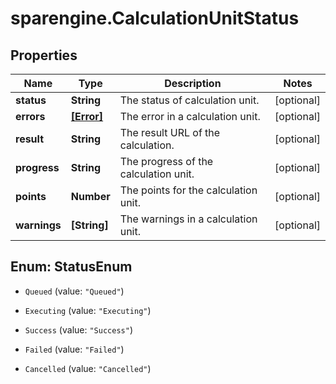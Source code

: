 # sparengine.CalculationUnitStatus

## Properties

Name | Type | Description | Notes
------------ | ------------- | ------------- | -------------
**status** | **String** | The status of calculation unit. | [optional] 
**errors** | [**[Error]**](Error.md) | The error in a calculation unit. | [optional] 
**result** | **String** | The result URL of the calculation. | [optional] 
**progress** | **String** | The progress of the calculation unit. | [optional] 
**points** | **Number** | The points for the calculation unit. | [optional] 
**warnings** | **[String]** | The warnings in a calculation unit. | [optional] 



## Enum: StatusEnum


* `Queued` (value: `"Queued"`)

* `Executing` (value: `"Executing"`)

* `Success` (value: `"Success"`)

* `Failed` (value: `"Failed"`)

* `Cancelled` (value: `"Cancelled"`)




